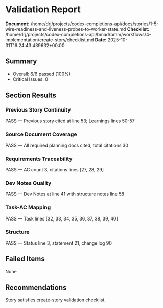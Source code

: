 # Validation Report

**Document:** /home/drj/projects/codex-completions-api/docs/stories/1-5-wire-readiness-and-liveness-probes-to-worker-state.md
**Checklist:** /home/drj/projects/codex-completions-api/bmad/bmm/workflows/4-implementation/create-story/checklist.md
**Date:** 2025-10-31T16:24:43.439632+00:00

## Summary

- Overall: 6/6 passed (100%)
- Critical Issues: 0

## Section Results

### Previous Story Continuity

PASS — Previous story cited at line 53; Learnings lines 50-57

### Source Document Coverage

PASS — All required planning docs cited; total citations 30

### Requirements Traceability

PASS — AC count 3, citations lines [27, 28, 29]

### Dev Notes Quality

PASS — Dev Notes at line 41 with structure notes line 58

### Task-AC Mapping

PASS — Task lines [32, 33, 34, 35, 36, 37, 38, 39, 40]

### Structure

PASS — Status line 3, statement 21, change log 90

## Failed Items

None

## Recommendations

Story satisfies create-story validation checklist.
